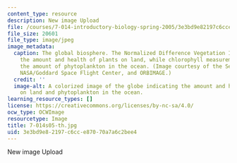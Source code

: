 ```yaml
---
content_type: resource
description: New image Upload
file: /courses/7-014-introductory-biology-spring-2005/3e3bd9e82197c6cce87070a7a6c2bee4_7-014s05-th.jpg
file_size: 20601
file_type: image/jpeg
image_metadata:
  caption: The global biosphere. The Normalized Difference Vegetation Index measures
    the amount and health of plants on land, while chlorophyll measurements indicate
    the amount of phytoplankton in the ocean. (Image courtesy of the SeaWiFS Project,
    NASA/Goddard Space Flight Center, and ORBIMAGE.)
  credit: ''
  image-alt: A colorized image of the globe indicating the amount and health of plants
    on land and phytoplankton in the ocean.
learning_resource_types: []
license: https://creativecommons.org/licenses/by-nc-sa/4.0/
ocw_type: OCWImage
resourcetype: Image
title: 7-014s05-th.jpg
uid: 3e3bd9e8-2197-c6cc-e870-70a7a6c2bee4
---
```

New image Upload